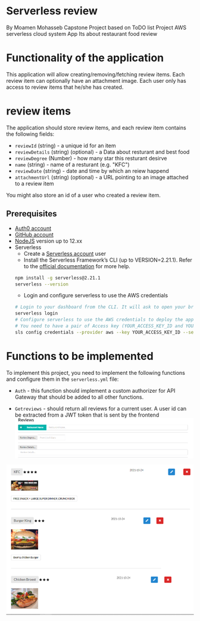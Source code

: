 # Serverless review
By Moamen Mohasseb
    Capstone Project based on ToDO list Project
    AWS serverless cloud system App
    Its about restaurant food review

# Functionality of the application

This application will allow creating/removing/fetching review items. Each review item can optionally have an attachment image. Each user only has access to review items that he/she has created.

# review items

The application should store review items, and each review item contains the following fields:

* `reviewId` (string) - a unique id for an item
* `reviewDetails` (string) (optional) - a Data about resturant and best food
* `reviewDegree` (Number)  - how many star this resturant desirve
* `name` (string) - name of a resturant  (e.g. "KFC")
* `reviewDate` (string) - date and time by which an reiew happend
* `attachmentUrl` (string) (optional) - a URL pointing to an image attached to a review item

You might also store an id of a user who created a review item.

## Prerequisites

* <a href="https://manage.auth0.com/" target="_blank">Auth0 account</a>
* <a href="https://github.com" target="_blank">GitHub account</a>
* <a href="https://nodejs.org/en/download/package-manager/" target="_blank">NodeJS</a> version up to 12.xx 
* Serverless 
   * Create a <a href="https://dashboard.serverless.com/" target="_blank">Serverless account</a> user
   * Install the Serverless Framework’s CLI  (up to VERSION=2.21.1). Refer to the <a href="https://www.serverless.com/framework/docs/getting-started/" target="_blank">official documentation</a> for more help.
   ```bash
   npm install -g serverless@2.21.1
   serverless --version
   ```
   * Login and configure serverless to use the AWS credentials 
   ```bash
   # Login to your dashboard from the CLI. It will ask to open your browser and finish the process.
   serverless login
   # Configure serverless to use the AWS credentials to deploy the application
   # You need to have a pair of Access key (YOUR_ACCESS_KEY_ID and YOUR_SECRET_KEY) of an IAM user with Admin access permissions
   sls config credentials --provider aws --key YOUR_ACCESS_KEY_ID --secret YOUR_SECRET_KEY --profile serverless
   ```
   
# Functions to be implemented

To implement this project, you need to implement the following functions and configure them in the `serverless.yml` file:

* `Auth` - this function should implement a custom authorizer for API Gateway that should be added to all other functions.

* `Getreviews` - should return all reviews for a current user. A user id can be extracted from a JWT token that is sent by the frontend
![Alt text](images/2.png?raw=true "Image 2")

![Alt text](images/1.png?raw=true "Image 1")
